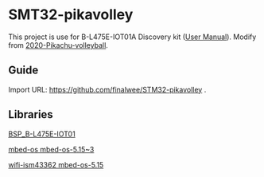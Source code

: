 # SMT32-pikavolley
This project is use for B-L475E-IOT01A Discovery kit ([User Manual](https://esys.ee.ntu.edu.tw/pluginfile.php/1589/mod_resource/content/1/B-L475E-IOT01A-User-Manual.pdf)).
Modify from [2020-Pikachu-volleyball](https://github.com/NTUEE-ESLab/2020-Pikachu-volleyball).

## Guide
Import URL: https://github.com/finalwee/STM32-pikavolley .

## Libraries
[BSP_B-L475E-IOT01](https://os.mbed.com/teams/ST/code/BSP_B-L475E-IOT01/)

[mbed-os mbed-os-5.15~3](https://github.com/ARMmbed/mbed-os/)

[wifi-ism43362 mbed-os-5.15](https://github.com/ARMmbed/wifi-ism43362/)
